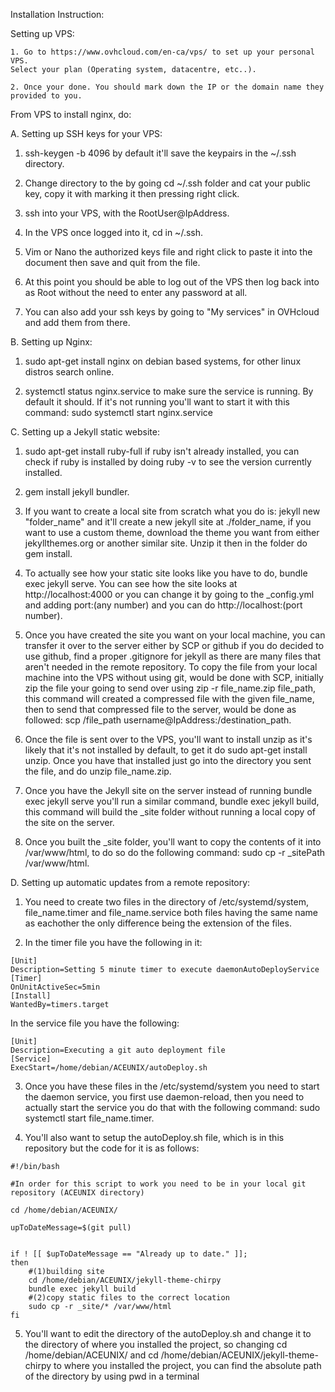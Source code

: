 Installation Instruction:

Setting up VPS:

	1. Go to https://www.ovhcloud.com/en-ca/vps/ to set up your personal VPS. 
	Select your plan (Operating system, datacentre, etc..).

	2. Once your done. You should mark down the IP or the domain name they provided to you.


From VPS to install nginx, do: 

A. Setting up SSH keys for your VPS:

1. ssh-keygen -b 4096 by default it'll save the keypairs in the ~/.ssh directory.

2. Change directory to the by going cd ~/.ssh folder and cat your public key, 
copy it with marking it then pressing right click.

3. ssh into your VPS, with the RootUser@IpAddress.

4. In the VPS once logged into it, cd in ~/.ssh.

5. Vim or Nano the authorized keys file and right click to paste it into the document 
then save and quit from the file.

6. At this point you should be able to log out of the VPS then log back into as Root 
without the need to enter any password at all.

7. You can also add your ssh keys by going to "My services" in OVHcloud and add them from there.
	

B. Setting up Nginx:

1. sudo apt-get install nginx on debian based systems, for other linux distros search online.

2. systemctl status nginx.service to make sure the service is running. By default it should.
If it's not running you'll want to start it with this command: sudo systemctl start nginx.service


C. Setting up a Jekyll static website:

1. sudo apt-get install ruby-full if ruby isn't already installed, you can check if ruby is installed 
by doing ruby -v to see the version currently installed.

2. gem install jekyll bundler. 

3. If you want to create a local site from scratch what you do is: jekyll new "folder_name" and it'll 
create a new jekyll site at ./folder_name, if you want to use a custom theme, download the theme you 
want from either jekyllthemes.org or another similar site. Unzip it then in the folder do gem install.

4. To actually see how your static site looks like you have to do, bundle exec jekyll serve. You can 
see how the site looks at http://localhost:4000 or you can change it by going to the _config.yml
and adding port:(any number) and you can do http://localhost:(port number).

5. Once you have created the site you want on your local machine, you can transfer it over to the server 
either by SCP or github if you do decided to use github, find a proper .gitignore for jekyll as there are 
many files that aren't needed in the remote repository. To copy the file from your local machine into the 
VPS without using git, would be done with SCP, initially zip the file your going to send over using zip -r 
file_name.zip file_path, this command will created a compressed file with the given file_name, then to send 
that compressed file to the server, would be done as followed: 
scp /file_path username@IpAddress:/destination_path.

6. Once the file is sent over to the VPS, you'll want to install unzip as it's likely that it's not installed 
by default, to get it do sudo apt-get install unzip. Once you have that installed just go into the directory 
you sent the file, and do unzip file_name.zip.

7. Once you have the Jekyll site on the server instead of running bundle exec jekyll serve you'll run a similar 
command, bundle exec jekyll build, this command will build the _site folder without running a local copy of 
the site on the server.

8. Once you built the _site folder, you'll want to copy the contents of it into /var/www/html, to do so do the 
following command: sudo cp -r _sitePath /var/www/html.
	
D. Setting up automatic updates from a remote repository:
	
1. You need to create two files in the directory of /etc/systemd/system, file_name.timer and file_name.service 
both files having the same name as eachother the only difference being the extension of the files.

2. In the timer file you have the following in it:
```
[Unit]
Description=Setting 5 minute timer to execute daemonAutoDeployService
[Timer]
OnUnitActiveSec=5min
[Install]
WantedBy=timers.target
```

In the service file you have the following:
```
[Unit]
Description=Executing a git auto deployment file
[Service]
ExecStart=/home/debian/ACEUNIX/autoDeploy.sh
```

3. Once you have these files in the /etc/systemd/system you need to start the daemon service, you first use
daemon-reload, then you need to actually start the service you do that with the following command: 
sudo systemctl start file_name.timer.

4. You'll also want to setup the autoDeploy.sh file, which is in this repository but the code for it is as follows:
```
#!/bin/bash

#In order for this script to work you need to be in your local git repository (ACEUNIX directory)

cd /home/debian/ACEUNIX/

upToDateMessage=$(git pull)


if ! [[ $upToDateMessage == "Already up to date." ]];
then
	#(1)building site
	cd /home/debian/ACEUNIX/jekyll-theme-chirpy
	bundle exec jekyll build
	#(2)copy static files to the correct location
	sudo cp -r _site/* /var/www/html
fi
```

5. You'll want to edit the directory of the autoDeploy.sh and change it to the directory of where you installed the project, so changing 
cd /home/debian/ACEUNIX/ and cd /home/debian/ACEUNIX/jekyll-theme-chirpy to where you installed the project, you can find the absolute 
path of the directory by using pwd in a terminal

